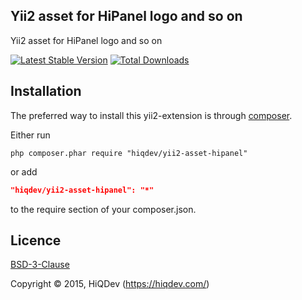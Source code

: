 Yii2 asset for HiPanel logo and so on
-------------------------------------

Yii2 asset for HiPanel logo and so on

[![Latest Stable Version](https://poser.pugx.org/hiqdev/yii2-asset-hipanel/v/stable.png)](https://packagist.org/packages/hiqdev/yii2-asset-hipanel)
[![Total Downloads](https://poser.pugx.org/hiqdev/yii2-asset-hipanel/downloads.png)](https://packagist.org/packages/hiqdev/yii2-asset-hipanel)

## Installation

The preferred way to install this yii2-extension is through [composer](http://getcomposer.org/download/).

Either run

```
php composer.phar require "hiqdev/yii2-asset-hipanel"
```

or add

```json
"hiqdev/yii2-asset-hipanel": "*"
```

to the require section of your composer.json.

## Licence

[BSD-3-Clause](http://choosealicense.com/licenses/bsd-3-clause)

Copyright © 2015, HiQDev (https://hiqdev.com/)
